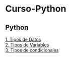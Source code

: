 # Curso-Python
## Python
<a href="https://github.com/EzioADeF/Curso-Python/blob/main/Copia%20de%20M4%20-%2001%20-%20Python%20Notebook.ipynb" target="_blank">1. Tipos de Datos</a> <br>
<a href="(https://github.com/EzioADeF/Curso-Python/blob/main/Copia%20de%20M4%20-%2002%20-%20Python%20Notebook.ipynb)" target="_blank">2. Tipos de Variables</a> <br>
<a href="(https://github.com/EzioADeF/Curso-Python/blob/main/Copia%20de%20M4%20-%2003%20-%20Condicionales.ipynb)" target="_blank">3. Tipos de condicionales</a> <br>
